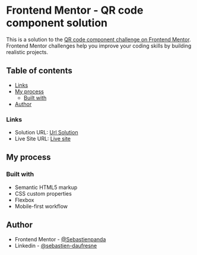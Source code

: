 # Frontend Mentor - QR code component solution

This is a solution to the [QR code component challenge on Frontend Mentor](https://www.frontendmentor.io/challenges/qr-code-component-iux_sIO_H). Frontend Mentor challenges help you improve your coding skills by building realistic projects. 

## Table of contents


- [Links](#links)
- [My process](#my-process)
  - [Built with](#built-with)
- [Author](#author)

### Links

- Solution URL: [Url Solution](https://www.frontendmentor.io/solutions/qr-code-component-lo3pS8WrTu)
- Live Site URL: [Live site ](https://sebastienpanda.github.io/QR-code-component/)

## My process

### Built with

- Semantic HTML5 markup
- CSS custom properties
- Flexbox
- Mobile-first workflow

## Author

- Frontend Mentor - [@Sebastienpanda](https://www.frontendmentor.io/profile/Sebastienpanda)
- Linkedin - [@sebastien-daufresne](https://www.linkedin.com/in/sebastien-daufresne-06a591364/)

